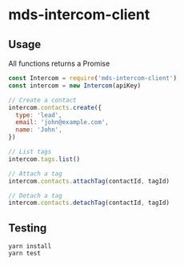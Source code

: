 # mds-intercom-client

## Usage

All functions returns a Promise

```javascript
const Intercom = require('mds-intercom-client')
const intercom = new Intercom(apiKey)

// Create a contact
intercom.contacts.create({
  type: 'lead',
  email: 'john@example.com',
  name: 'John',
})

// List tags
intercom.tags.list()

// Attach a tag
intercom.contacts.attachTag(contactId, tagId)

// Detach a tag
intercom.contacts.detachTag(contactId, tagId)

```

## Testing

```
yarn install
yarn test
```